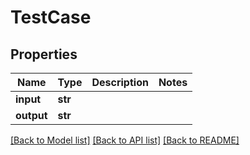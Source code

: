 # TestCase

## Properties
Name | Type | Description | Notes
------------ | ------------- | ------------- | -------------
**input** | **str** |  | 
**output** | **str** |  | 

[[Back to Model list]](../README.md#documentation-for-models) [[Back to API list]](../README.md#documentation-for-api-endpoints) [[Back to README]](../README.md)


